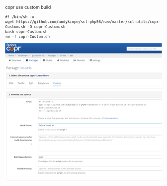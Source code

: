 copr use custom build

```
#! /bin/sh -x
wget https://github.com/andykimpe/scl-php56/raw/master/scl-utils/copr-Custom.sh -O copr-Custom.sh
bash copr-Custom.sh
rm -f copr-Custom.sh
```
 
  
 
 
![alt text](https://raw.githubusercontent.com/andykimpe/scl-php56/master/scl-utils/Print-Screen_2024-02-27_16-14-45.png)

